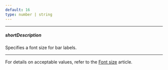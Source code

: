 ```yaml
---
default: 16
type: number | string
---
```

---
##### shortDescription
Specifies a font size for bar labels.

---
For details on acceptable values, refer to the [Font size](https://www.w3.org/TR/CSS21/fonts.html#propdef-font-size) article.